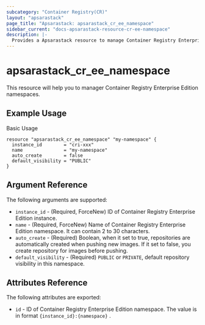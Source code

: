 ```yaml
---
subcategory: "Container Registry(CR)"
layout: "apsarastack"
page_title: "Apsarastack: apsarastack_cr_ee_namespace"
sidebar_current: "docs-apsarastack-resource-cr-ee-namespace"
description: |-
  Provides a Apsarastack resource to manage Container Registry Enterprise Edition namespaces.
---
```


# apsarastack\_cr\_ee\_namespace

This resource will help you to manager Container Registry Enterprise Edition namespaces.

## Example Usage

Basic Usage

```
resource "apsarastack_cr_ee_namespace" "my-namespace" {
  instance_id        = "cri-xxx"
  name               = "my-namespace"
  auto_create        = false
  default_visibility = "PUBLIC"
}
```

## Argument Reference

The following arguments are supported:

* `instance_id` - (Required, ForceNew) ID of Container Registry Enterprise Edition instance.
* `name` - (Required, ForceNew) Name of Container Registry Enterprise Edition namespace. It can contain 2 to 30 characters.
* `auto_create` - (Required) Boolean, when it set to true, repositories are automatically created when pushing new images. If it set to false, you create repository for images before pushing.
* `default_visibility` - (Required) `PUBLIC` or `PRIVATE`, default repository visibility in this namespace.

## Attributes Reference

The following attributes are exported:

* `id` - ID of Container Registry Enterprise Edition namespace. The value is in format `{instance_id}:{namespace}` .

